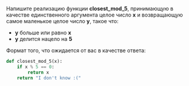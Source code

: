Напишите реализацию функции **closest_mod_5**, принимающую в качестве единственного 
аргумента целое число **x** и возвращающую самое маленькое целое число **y**, такое что:

* **y** больше или равно **x**
* **y** делится нацело на **5**

Формат того, что ожидается от вас в качестве ответа:
```python
def closest_mod_5(x):
    if x % 5 == 0:
        return x
    return "I don't know :("
```